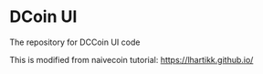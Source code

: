 # DCoin UI

The repository for DCCoin UI code

This is modified from naivecoin tutorial: https://lhartikk.github.io/
